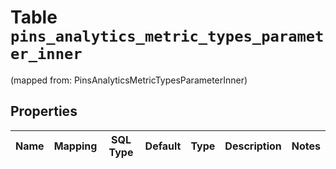 
# Table `pins_analytics_metric_types_parameter_inner`
(mapped from: PinsAnalyticsMetricTypesParameterInner)

## Properties
Name | Mapping | SQL Type | Default | Type | Description | Notes
---- | ------- | -------- | ------- | ---- | ----------- | -----


